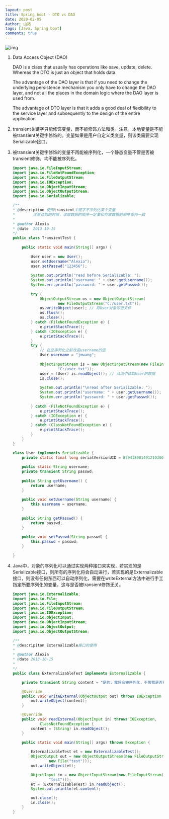 ```yaml
---
layout: post
title: Spring boot - DTO vs DAO
date: 2020-02-05
Author: 山猪
tags: [Java, Spring boot]
comments: true
---
```

![img](https://4.bp.blogspot.com/-uLmc1hOq1fE/WP-acf2E4rI/AAAAAAAAoM8/UJvPps1Vx84kMWoCl4POGFovxJ6cx-oVQCLcB/s400/transient.JPG)

<!-- more -->

1. Data Access Object (DAO) 

    DAO is a class that usually has operations like save, update, delete. Whereas the DTO is just an object that holds data.

    The advantage of the DAO layer is that if you need to change the underlying persistence mechanism you only have to change the DAO layer, and not all the places in the domain logic where the DAO layer is used from.

    The advantage of DTO layer is that it adds a good deal of flexibility to the service layer and subsequently to the design of the entire application

2. transient关键字只能修饰变量，而不能修饰方法和类。注意，本地变量是不能被transient关键字修饰的。变量如果是用户自定义类变量，则该类需要实现Serializable接口。

3. 被transient关键字修饰的变量不再能被序列化，一个静态变量不管是否被transient修饰，均不能被序列化。

    ```java
    import java.io.FileInputStream;
    import java.io.FileNotFoundException;
    import java.io.FileOutputStream;
    import java.io.IOException;
    import java.io.ObjectInputStream;
    import java.io.ObjectOutputStream;
    import java.io.Serializable;

    /**
    * @description 使用transient关键字不序列化某个变量
    *        注意读取的时候，读取数据的顺序一定要和存放数据的顺序保持一致
    *        
    * @author Alexia
    * @date  2013-10-15
    */
    public class TransientTest {
        
        public static void main(String[] args) {
            
            User user = new User();
            user.setUsername("Alexia");
            user.setPasswd("123456");
            
            System.out.println("read before Serializable: ");
            System.out.println("username: " + user.getUsername());
            System.err.println("password: " + user.getPasswd());
            
            try {
                ObjectOutputStream os = new ObjectOutputStream(
                        new FileOutputStream("C:/user.txt"));
                os.writeObject(user); // 将User对象写进文件
                os.flush();
                os.close();
            } catch (FileNotFoundException e) {
                e.printStackTrace();
            } catch (IOException e) {
                e.printStackTrace();
            }
            try {
                // 在反序列化之前改变username的值
                User.username = "jmwang";
                
                ObjectInputStream is = new ObjectInputStream(new FileInputStream(
                        "C:/user.txt"));
                user = (User) is.readObject(); // 从流中读取User的数据
                is.close();
                
                System.out.println("\nread after Serializable: ");
                System.out.println("username: " + user.getUsername());
                System.err.println("password: " + user.getPasswd());
                
            } catch (FileNotFoundException e) {
                e.printStackTrace();
            } catch (IOException e) {
                e.printStackTrace();
            } catch (ClassNotFoundException e) {
                e.printStackTrace();
            }
        }
    }

    class User implements Serializable {
        private static final long serialVersionUID = 8294180014912103005L;  
        
        public static String username;
        private transient String passwd;
        
        public String getUsername() {
            return username;
        }
        
        public void setUsername(String username) {
            this.username = username;
        }
        
        public String getPasswd() {
            return passwd;
        }
        
        public void setPasswd(String passwd) {
            this.passwd = passwd;
        }

    }
    ```
4. Java中，对象的序列化可以通过实现两种接口来实现，若实现的是Serializable接口，则所有的序列化将会自动进行，若实现的是Externalizable接口，则没有任何东西可以自动序列化，需要在writeExternal方法中进行手工指定所要序列化的变量，这与是否被transient修饰无关。

    ```java
    import java.io.Externalizable;
    import java.io.File;
    import java.io.FileInputStream;
    import java.io.FileOutputStream;
    import java.io.IOException;
    import java.io.ObjectInput;
    import java.io.ObjectInputStream;
    import java.io.ObjectOutput;
    import java.io.ObjectOutputStream;

    /**
    * @descripiton Externalizable接口的使用
    * 
    * @author Alexia
    * @date 2013-10-15
    *
    */
    public class ExternalizableTest implements Externalizable {

        private transient String content = "是的，我将会被序列化，不管我是否被transient关键字修饰";

        @Override
        public void writeExternal(ObjectOutput out) throws IOException {
            out.writeObject(content);
        }

        @Override
        public void readExternal(ObjectInput in) throws IOException,
                ClassNotFoundException {
            content = (String) in.readObject();
        }

        public static void main(String[] args) throws Exception {
            
            ExternalizableTest et = new ExternalizableTest();
            ObjectOutput out = new ObjectOutputStream(new FileOutputStream(
                    new File("test")));
            out.writeObject(et);

            ObjectInput in = new ObjectInputStream(new FileInputStream(new File(
                    "test")));
            et = (ExternalizableTest) in.readObject();
            System.out.println(et.content);

            out.close();
            in.close();
        }
    }
    ```
